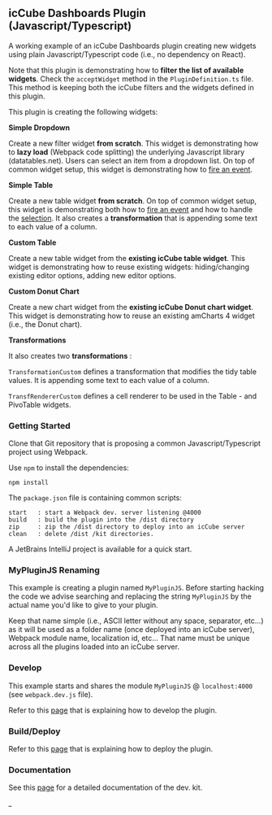 ## icCube Dashboards Plugin (Javascript/Typescript)

A working example of an icCube Dashboards plugin creating new widgets using plain Javascript/Typescript code
(i.e., no dependency on React).

Note that this plugin is demonstrating how to **filter the list of available widgets**. Check the `acceptWidget`
method in the `PluginDefinition.ts` file. This method is keeping both the icCube filters and the widgets defined
in this plugin.

This plugin is creating the following widgets:

**Simple Dropdown**

Create a new filter widget **from scratch**. This widget is demonstrating how to **lazy load** (Webpack code splitting)
the underlying Javascript library (datatables.net). Users can select an item from a dropdown list. On top of common
widget setup, this widget is demonstrating how
to [fire an event](https://github.com/ic3-software/ic3-reporting-api/blob/main/doc/plugin/Events.md).

**Simple Table**

Create a new table widget **from scratch**. On top of common widget setup, this widget is demonstrating both how to
[fire an event](https://github.com/ic3-software/ic3-reporting-api/blob/main/doc/plugin/Events.md) and how to handle
the [selection](https://github.com/ic3-software/ic3-reporting-api/blob/main/doc/plugin/Interactions.md). It also creates
a **transformation** that is appending some text to each value of a column.

**Custom Table**

Create a new table widget from the **existing icCube table widget**. This widget is demonstrating how to reuse existing
widgets: hiding/changing existing editor options, adding new editor options.

**Custom Donut Chart**

Create a new chart widget from the **existing icCube Donut chart widget**. This widget is demonstrating how to reuse an
existing amCharts 4 widget (i.e., the Donut chart).

**Transformations**

It also creates two **transformations** :

`TransformationCustom` defines a transformation that modifies the tidy table values. It is appending some text to
each value of a column.

`TransfRendererCustom` defines a cell renderer to be used in the Table - and PivoTable widgets.

### Getting Started

Clone that Git repository that is proposing a common Javascript/Typescript project using Webpack.

Use `npm` to install the dependencies:

    npm install

The `package.json` file is containing common scripts:

    start   : start a Webpack dev. server listening @4000 
    build   : build the plugin into the /dist directory
    zip     : zip the /dist directory to deploy into an icCube server
    clean   : delete /dist /kit directories.

A JetBrains IntelliJ project is available for a quick start.

### MyPluginJS Renaming

This example is creating a plugin named `MyPluginJS`. Before starting hacking the code we advise searching and replacing
the string `MyPluginJS` by the actual name you'd like to give to your plugin.

Keep that name simple (i.e., ASCII letter without any space, separator, etc...) as it will be used as a folder name
(once deployed into an icCube server), Webpack module name, localization id, etc... That name must be unique across all
the plugins loaded into an icCube server.

### Develop

This example starts and shares the module `MyPluginJS` @ `localhost:4000` (see `webpack.dev.js` file).

Refer to this [page](https://github.com/ic3-software/ic3-reporting-api/blob/master/doc/plugin/Develop.md)
that is explaining how to develop the plugin.

### Build/Deploy

Refer to this [page](https://github.com/ic3-software/ic3-reporting-api/blob/master/doc/plugin/Deploy.md)
that is explaining how to deploy the plugin.

### Documentation

See this [page](https://github.com/ic3-software/ic3-reporting-api/blob/master/doc/plugin/Overview.md)
for a detailed documentation of the dev. kit.

_
